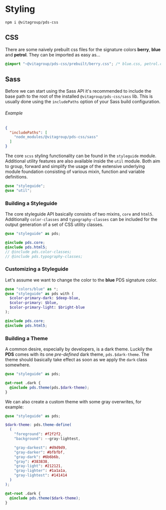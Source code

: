 # Styling

```
npm i @vitagroup/pds-css
```

## CSS

There are some naively prebuilt css files for the signature colors **berry**, **blue**
and **petrol**. They can be imported as easy as...

```css
@import "~@vitagroup/pds-css/prebuilt/berry.css"; /* blue.css, petrol.css */
```

## Sass

Before we can start using the Sass API it's recommended to include the base path
to the root of the installed `@vitagroup/pds-css/sass` lib. This is usually done using
the `includePaths` option of your Sass build configuration.

###### Example

```json
{
  "includePaths": [
    "node_modules/@vitagroup/pds-css/sass"
  ]
}
```

The core `scss` styling functionality can be found in the `styleguide` module. Additional
utility features are also available inside the `util` module. Both aim to group, forward
and simplify the usage of the extensive underlying module foundation consisting of various
mixin, function and variable definitions.

```scss
@use "styleguide";
@use "util";
```

### Building a Styleguide

The core styleguide API basically consists of two mixins, `core` and `html5`. Additionally
`color-classes` and `typography-classes` can be included for the output generation of a set
of CSS utility classes.

```scss
@use "styleguide" as pds;

@include pds.core;
@include pds.html5;
// @include pds.color-classes;
// @include pds.typography-classes;
```

### Customizing a Styleguide

Let's assume we want to change the color to the **blue** PDS signature color.

```scss
@use "colors/blue" as *;
@use "styleguide" as pds with (
  $color-primary-dark: $deep-blue,
  $color-primary: $blue,
  $color-primary-light: $bright-blue
);

@include pds.core;
@include pds.html5;
```

### Building a Theme

A common desire, especially by developers, is a dark theme. Luckily the **PDS**
comes with its one _pre-defined_ dark theme, `pds.$dark-theme`. The theme should
basically take effect as soon as we apply the `dark` class somewhere.

```scss
@use "styleguide" as pds;

@at-root .dark {
  @include pds.theme(pds.$dark-theme);
}
```

We can also create a custom theme with some gray overwrites, for example:

```scss
@use "styleguide" as pds;

$dark-theme: pds.theme-define(
  (
    "foreground": #f2f2f2,
    "background": --gray-lightest,

    "gray-darkest": #d9d9d9,
    "gray-darker": #bfbfbf,
    "gray-dark": #6b6b6b,
    "gray": #383838,
    "gray-light": #212121,
    "gray-lighter": #1a1a1a,
    "gray-lightest": #141414
  )
);

@at-root .dark {
  @include pds.theme($dark-theme);
}
```
